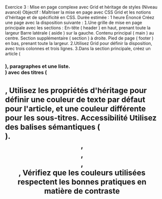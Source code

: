  Exercice 3 : Mise en page complexe avec Grid et héritage de 
styles (Niveau avancé)
 Objectif  Maîtriser la mise en page avec CSS Grid et les notions d'héritage et 
de spécificité en CSS.
 Durée estimée  1 heure
 Énoncé
 Créez une page avec la disposition suivante :
 Une grille de mise en page principale avec les sections :
 En-tête (
 header ) en haut, prenant toute la largeur
Barre latérale (
 aside ) sur la gauche.
 Contenu principal (
 main ) au centre.
 Section supplémentaire (
 section ) à droite.
 Pied de page (
 footer ) en bas, prenant toute la largeur.
 Utilisez Grid pour définir la disposition, avec trois colonnes et trois lignes.
 Dans la section principale, créez un article (
 <h3> ), paragraphes et une liste.
 <article> ) avec des titres (
 <h2> , 
Utilisez les propriétés d'héritage pour définir une couleur de texte par 
défaut pour l'article, et une couleur différente pour les sous-titres.
 Accessibilité
 Utilisez des balises sémantiques (
 <footer> ).
 <header> , 
<main> , 
<aside> , 
<section> , 
Vérifiez que les couleurs utilisées respectent les bonnes pratiques en 
matière de contraste